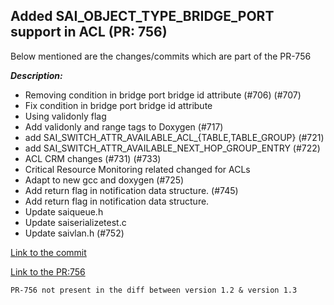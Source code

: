 ## Added SAI_OBJECT_TYPE_BRIDGE_PORT support in ACL (PR: 756)


Below mentioned are the changes/commits which are part of the PR-756

***Description:***  
- Removing condition in bridge port bridge id attribute (#706) (#707)   
- Fix condition in bridge port bridge id attribute  
- Using validonly flag  
- Add validonly and range tags to Doxygen (#717)  
- add SAI_SWITCH_ATTR_AVAILABLE_ACL_{TABLE,TABLE_GROUP} (#721)  
- add SAI_SWITCH_ATTR_AVAILABLE_NEXT_HOP_GROUP_ENTRY (#722)  
- ACL CRM changes (#731) (#733)  
- Critical Resource Monitoring related changed for ACLs  
- Adapt to new gcc and doxygen (#725)  
- Add return flag in notification data structure. (#745)  
- Add return flag in notification data structure.  
- Update saiqueue.h  
- Update saiserializetest.c  
- Update saivlan.h (#752)    

[Link to the commit](https://github.com/opencomputeproject/SAI/commit/e472cc22654c388e56d749464bde7462bc9d8bda)

[Link to the PR:756](https://github.com/opencomputeproject/SAI/pull/756)

`PR-756 not present in the diff between version 1.2 & version 1.3`

